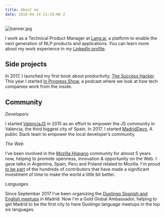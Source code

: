 ```yaml
---
title: About me
date: 2018-04-14 21:19:00 Z
---
```


![banner.jpg](/uploads/banner.jpg)

I work as a Technical Product Manager at [Lang.ai](https://lang.ai), a platform to enable the next generation of NLP products and applications. You can learn more about my work experience in my [LinkedIn profile](https://www.linkedin.com/in/fjaguero/).

## Side projects

In 2017, I launched my first book about productivity, [The Success Hacker](https://thesuccesshacker.es/). This year I started [In Progress Show](http://inprogressshow.com), a podcast where we look at how tech companies work from the inside.

## Community

*Developers*

I started [ValenciaJS](https://medium.com/the-web-is-the-platform/introducing-valenciajs-1a73d39a9c94) in 2015 as an effort to empower the JS community in Valencia, the third biggest city of Spain. In 2017, I started [MadridDevs](https://medium.com/@fjaguero/introducing-madrid-devs-2712c6c38e3c), A public Slack team to empower the local developer’s community.

*The Web*

I’ve been involved in the [Mozilla Hispano](https://www.mozilla-hispano.org/documentacion/Usuario:Fjaguero) community for almost 5 years now, helping to promote openness, innovation & opportunity on the Web. I gave talks in Argentina, Spain, Peru and Poland related to Mozilla. I'm proud [to be part](https://www.mozilla.org/credits/) of the hundreds of contributors that have made a significant investment of time to make the world a little bit better.

*Languages*

Since September 2017 I've been organizing the [Duolingo Spanish and English meetups](http://events.duolingo.com/madrid/) in Madrid. Now I'm a Gold Global Ambassador, helping to get Madrid to be the first city to have Duolingo language meetups in the top six languages.